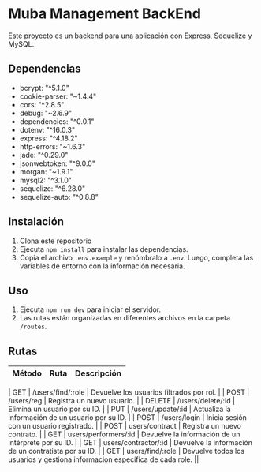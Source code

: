 # Muba Management BackEnd

Este proyecto es un backend para una aplicación con Express, Sequelize y MySQL.

## Dependencias

- bcrypt: "^5.1.0"
- cookie-parser: "~1.4.4"
- cors: "^2.8.5"
- debug: "~2.6.9"
- dependencies: "^0.0.1"
- dotenv: "^16.0.3"
- express: "^4.18.2"
- http-errors: "~1.6.3"
- jade: "^0.29.0"
- jsonwebtoken: "^9.0.0"
- morgan: "~1.9.1"
- mysql2: "^3.1.0"
- sequelize: "^6.28.0"
- sequelize-auto: "^0.8.8"

## Instalación

1. Clona este repositorio
2. Ejecuta `npm install` para instalar las dependencias.
3. Copia el archivo `.env.example` y renómbralo a `.env`. Luego, completa las variables de entorno con la información necesaria.

## Uso

1. Ejecuta `npm run dev` para iniciar el servidor.
2. Las rutas están organizadas en diferentes archivos en la carpeta `/routes`.

## Rutas

| Método | Ruta | Descripción |
| ------ | ---- | ----------- |

| GET | /users/find/:role | Devuelve los usuarios filtrados por rol. |
| POST | /users/reg | Registra un nuevo usuario. |
| DELETE | /users/delete/:id | Elimina un usuario por su ID. |
| PUT | /users/update/:id | Actualiza la información de un usuario por su ID. |
| POST | /users/login | Inicia sesión con un usuario registrado. |
| POST | users/contract | Registra un nuevo contrato. |
| GET | users/performers/:id | Devuelve la información de un intérprete por su ID. |
| GET | users/contractor/:id | Devuelve la información de un contratista por su ID. |
| GET | users/find/:role | Devuelve todos los usuarios y gestiona informacion especifica de cada role. ||
